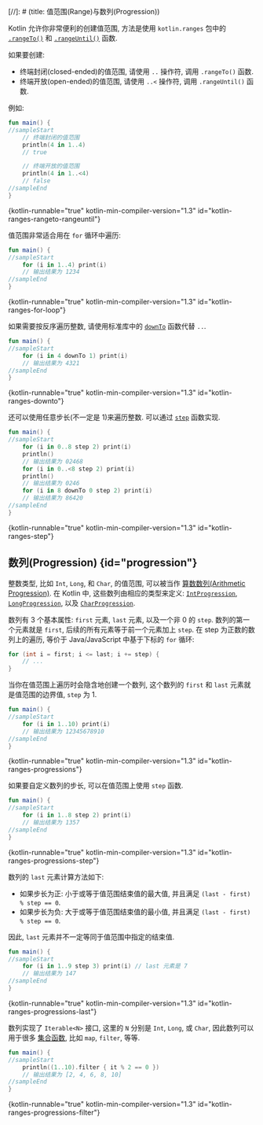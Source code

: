 [//]: # (title: 值范围(Range)与数列(Progression))

Kotlin 允许你非常便利的创建值范围, 方法是使用 `kotlin.ranges` 包中的
[`.rangeTo()`](https://kotlinlang.org/api/latest/jvm/stdlib/kotlin.ranges/range-to.html)
和 [`.rangeUntil()`](https://kotlinlang.org/api/latest/jvm/stdlib/kotlin.ranges/range-until.html)
函数.

如果要创建:
* 终端封闭(closed-ended)的值范围, 请使用 `..` 操作符, 调用 `.rangeTo()` 函数.
* 终端开放(open-ended)的值范围, 请使用 `..<` 操作符, 调用 `.rangeUntil()` 函数.

例如:

```kotlin
fun main() {
//sampleStart
    // 终端封闭的值范围
    println(4 in 1..4)
    // true

    // 终端开放的值范围
    println(4 in 1..<4)
    // false
//sampleEnd
}
```
{kotlin-runnable="true" kotlin-min-compiler-version="1.3" id="kotlin-ranges-rangeto-rangeuntil"}

值范围非常适合用在 `for` 循环中遍历:

```kotlin
fun main() {
//sampleStart
    for (i in 1..4) print(i)
    // 输出结果为 1234
//sampleEnd
}
```
{kotlin-runnable="true" kotlin-min-compiler-version="1.3" id="kotlin-ranges-for-loop"}

如果需要按反序遍历整数, 请使用标准库中的
[`downTo`](https://kotlinlang.org/api/latest/jvm/stdlib/kotlin.ranges/down-to.html)
函数代替 `..`.

```kotlin
fun main() {
//sampleStart
    for (i in 4 downTo 1) print(i)
    // 输出结果为 4321
//sampleEnd
}
```
{kotlin-runnable="true" kotlin-min-compiler-version="1.3" id="kotlin-ranges-downto"}

还可以使用任意步长(不一定是 1)来遍历整数.
可以通过
[`step`](https://kotlinlang.org/api/latest/jvm/stdlib/kotlin.ranges/step.html)
函数实现.

```kotlin
fun main() {
//sampleStart
    for (i in 0..8 step 2) print(i)
    println()
    // 输出结果为 02468
    for (i in 0..<8 step 2) print(i)
    println()
    // 输出结果为 0246
    for (i in 8 downTo 0 step 2) print(i)
    // 输出结果为 86420
//sampleEnd
}
```
{kotlin-runnable="true" kotlin-min-compiler-version="1.3" id="kotlin-ranges-step"}

## 数列(Progression) {id="progression"}

整数类型, 比如 `Int`, `Long`, 和 `Char`, 的值范围,
可以被当作 [算数数列(Arithmetic Progression)](https://en.wikipedia.org/wiki/Arithmetic_progression).
在 Kotlin 中, 这些数列由相应的类型来定义:
[`IntProgression`](https://kotlinlang.org/api/latest/jvm/stdlib/kotlin.ranges/-int-progression/index.html),
[`LongProgression`](https://kotlinlang.org/api/latest/jvm/stdlib/kotlin.ranges/-long-progression/index.html),
以及 [`CharProgression`](https://kotlinlang.org/api/latest/jvm/stdlib/kotlin.ranges/-char-progression/index.html).

数列有 3 个基本属性: `first` 元素, `last` 元素, 以及一个非 0 的 `step`.
数列的第一个元素就是 `first`, 后续的所有元素等于前一个元素加上 `step`.
在 step 为正数的数列上的遍历, 等价于 Java/JavaScript 中基于下标的 `for` 循环:

```java
for (int i = first; i <= last; i += step) {
    // ...
}
```

当你在值范围上遍历时会隐含地创建一个数列,
这个数列的 `first` 和 `last` 元素就是值范围的边界值, `step` 为 1.

```kotlin
fun main() {
//sampleStart
    for (i in 1..10) print(i)
    // 输出结果为 12345678910
//sampleEnd
}
```
{kotlin-runnable="true" kotlin-min-compiler-version="1.3" id="kotlin-ranges-progressions"}

如果要自定义数列的步长, 可以在值范围上使用 `step` 函数.

```kotlin
fun main() {
//sampleStart
    for (i in 1..8 step 2) print(i)
    // 输出结果为 1357
//sampleEnd
}
```
{kotlin-runnable="true" kotlin-min-compiler-version="1.3" id="kotlin-ranges-progressions-step"}

数列的 `last` 元素计算方法如下:
* 如果步长为正: 小于或等于值范围结束值的最大值, 并且满足 `(last - first) % step == 0`.
* 如果步长为负: 大于或等于值范围结束值的最小值, 并且满足 `(last - first) % step == 0`.

因此, `last` 元素并不一定等同于值范围中指定的结束值.

```kotlin
fun main() {
//sampleStart
    for (i in 1..9 step 3) print(i) // last 元素是 7
    // 输出结果为 147
//sampleEnd
}
```
{kotlin-runnable="true" kotlin-min-compiler-version="1.3" id="kotlin-ranges-progressions-last"}

数列实现了 `Iterable<N>` 接口, 这里的 `N` 分别是 `Int`, `Long`, 或 `Char`,
因此数列可以用于很多 [集合函数](collection-operations.md), 比如 `map`, `filter`, 等等.

```kotlin
fun main() {
//sampleStart
    println((1..10).filter { it % 2 == 0 })
    // 输出结果为 [2, 4, 6, 8, 10]
//sampleEnd
}
```
{kotlin-runnable="true" kotlin-min-compiler-version="1.3" id="kotlin-ranges-progressions-filter"}
